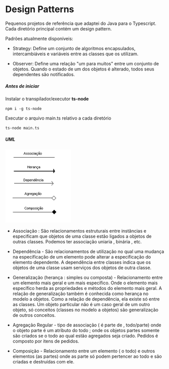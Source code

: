 # Design Patterns

Pequenos projetos de referência que adaptei do Java para o Typescript.
Cada diretório principal contém um design pattern.

Padrões atualmente disponíveis:

- Strategy: Define um conjunto de algoritmos encapsulados, intercambiáveis e variáveis entre as classes que os utilizam.

- Observer: Define uma relação "um para muitos" entre um conjunto de objetos. Quando o estado de um dos objetos é alterado, todos seus dependentes são notificados.

##### Antes de iniciar

Instalar o transpilador/executor **ts-node**

    npm i -g ts-node

Executar o arquivo main.ts relativo a cada diretório

    ts-node main.ts

##### UML

![Conectores UML](https://raw.githubusercontent.com/DoctorRu/design-patterns/master/conectores.gif)

- Associação : São relacionamentos estruturais entre instâncias e especificam que objetos de uma classe estão ligados a objetos de outras classes. Podemos ter associação uniaria , binária , etc.

- Dependência - São relacionamentos de utilização no qual uma mudança na especificação de um elemento pode alterar a especificação do elemento dependente. A dependência entre classes indica que os objetos de uma classe usam serviços dos objetos de outra classe.

- Generalização (herança : simples ou composta) - Relacionamento entre um elemento mais geral e um mais específico. Onde o elemento mais específico herda as propriedades e métodos do elemento mais geral. A relação de generalização também é conhecida como herança no modelo a objetos. Como a relação de dependência, ela existe só entre as classes. Um objeto particular não é um caso geral de um outro objeto, só conceitos (classes no modelo a objetos) são generalização de outros conceitos.

- Agregação Regular - tipo de associação ( é parte de , todo/parte) onde o objeto parte é um atributo do todo ; onde os objetos partes somente são criados se o todo ao qual estão agregados seja criado. Pedidos é composto por itens de pedidos.

- Composição - Relacionamento entre um elemento ( o todo) e outros elementos (as partes) onde as parte só podem pertencer ao todo e são criadas e destruídas com ele.
